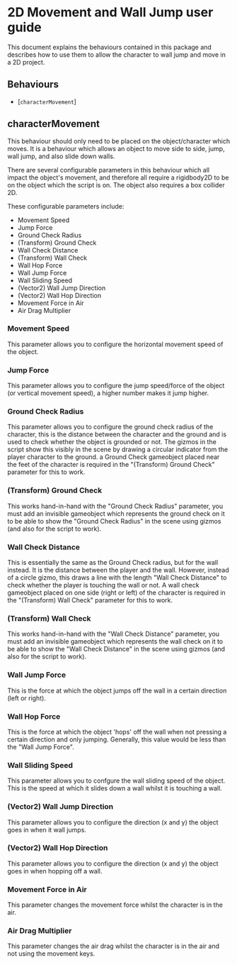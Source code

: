 # 2D Movement and Wall Jump user guide

This document explains the behaviours contained in this package and describes how to use them to allow the character to wall jump and move in a 2D project.

## Behaviours

- [`characterMovement`]

## characterMovement

This behaviour should only need to be placed on the object/character which moves. It is a behaviour which allows an object to move side to side, jump, wall jump, and also slide down walls.

There are several configurable parameters in this behaviour which all impact the object's movement, and therefore all require a rigidbody2D to be on the object which the script is on.
The object also requires a box collider 2D.

These configurable parameters include:

- Movement Speed
- Jump Force
- Ground Check Radius
- (Transform) Ground Check
- Wall Check Distance 
- (Transform) Wall Check
- Wall Hop Force
- Wall Jump Force
- Wall Sliding Speed
- (Vector2) Wall Jump Direction
- (Vector2) Wall Hop Direction
- Movement Force in Air
- Air Drag Multiplier


### Movement Speed

This parameter allows you to configure the horizontal movement speed of the object.

### Jump Force 

This parameter allows you to configure the jump speed/force of the object (or vertical movement speed), a higher number makes it jump higher.

### Ground Check Radius 

This parameter allows you to configure the ground check radius of the character, this is the distance between the character and the ground and is used to check whether the object is grounded or not. The gizmos in the script show this visibly in
the scene by drawing a circular indicator from the player character to the ground. a Ground Check gameobject placed near the feet of the character is required in the "(Transform) Ground Check" parameter for this to work.

### (Transform) Ground Check

This works hand-in-hand with the "Ground Check Radius" parameter, you must add an invisible gameobject which represents the ground check on it to be able to show the "Ground Check Radius" in the scene using gizmos (and also for the script to work).

### Wall Check Distance

This is essentially the same as the Ground Check radius, but for the wall instead. It is the distance between the player and the wall. However, instead of a circle gizmo, this draws a line with the length "Wall Check Distance" to check
whether the player is touching the wall or not. A wall check gameobject placed on one side (right or left) of the character is required in the "(Transform) Wall Check" parameter for this to work.

### (Transform) Wall Check

This works hand-in-hand with the "Wall Check Distance" parameter, you must add an invisible gameobject which represents the wall check on it to be able to show the "Wall Check Distance" in the scene using gizmos (and also for the script to work).

### Wall Jump Force

This is the force at which the object jumps off the wall in a certain direction (left or right).

### Wall Hop Force

This is the force at which the object 'hops' off the wall when not pressing a certain direction and only jumping. Generally, this value would be less than the "Wall Jump Force".

### Wall Sliding Speed

This parameter allows you to confgure the wall sliding speed of the object. This is the speed at which it slides down a wall whilst it is touching a wall. 

### (Vector2) Wall Jump Direction

This parameter allows you to configure the direction (x and y) the object goes in when it wall jumps. 

### (Vector2) Wall Hop Direction

This parameter allows you to configure the direction (x and y) the object goes in when hopping off a wall.

### Movement Force in Air

This parameter changes the movement force whilst the character is in the air.

### Air Drag Multiplier

This parameter changes the air drag whilst the character is in the air and not using the movement keys.






